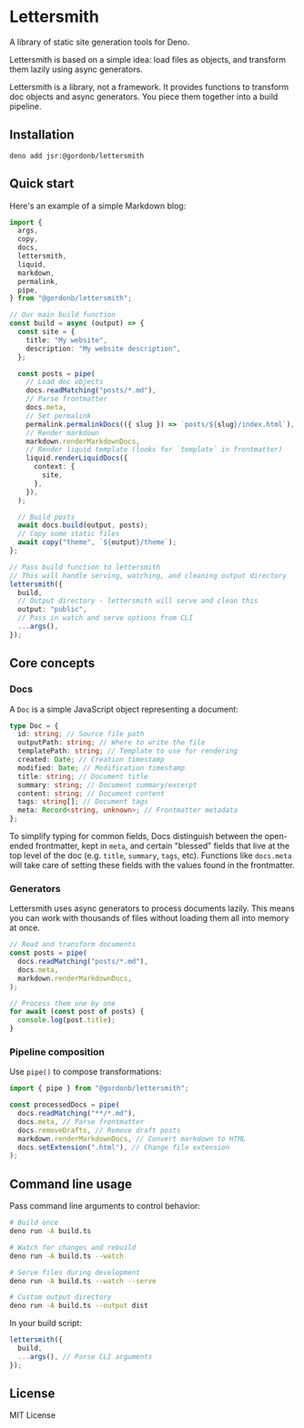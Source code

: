 # Lettersmith

A library of static site generation tools for Deno.

Lettersmith is based on a simple idea: load files as objects, and transform them
lazily using async generators.

Lettersmith is a library, not a framework. It provides functions to transform
doc objects and async generators. You piece them together into a build pipeline.

## Installation

```cli
deno add jsr:@gordonb/lettersmith
```

## Quick start

Here's an example of a simple Markdown blog:

```ts
import {
  args,
  copy,
  docs,
  lettersmith,
  liquid,
  markdown,
  permalink,
  pipe,
} from "@gordonb/lettersmith";

// Our main build function
const build = async (output) => {
  const site = {
    title: "My website",
    description: "My website description",
  };

  const posts = pipe(
    // Load doc objects
    docs.readMatching("posts/*.md"),
    // Parse frontmatter
    docs.meta,
    // Set permalink
    permalink.permalinkDocs(({ slug }) => `posts/${slug}/index.html`),
    // Render markdown
    markdown.renderMarkdownDocs,
    // Render liquid template (looks for `template` in frontmatter)
    liquid.renderLiquidDocs({
      context: {
        site,
      },
    }),
  );

  // Build posts
  await docs.build(output, posts);
  // Copy some static files
  await copy("theme", `${output}/theme`);
};

// Pass build function to lettersmith
// This will handle serving, watching, and cleaning output directory
lettersmith({
  build,
  // Output directory - lettersmith will serve and clean this
  output: "public",
  // Pass in watch and serve options from CLI
  ...args(),
});
```

## Core concepts

### Docs

A `Doc` is a simple JavaScript object representing a document:

```ts
type Doc = {
  id: string; // Source file path
  outputPath: string; // Where to write the file
  templatePath: string; // Template to use for rendering
  created: Date; // Creation timestamp
  modified: Date; // Modification timestamp
  title: string; // Document title
  summary: string; // Document summary/excerpt
  content: string; // Document content
  tags: string[]; // Document tags
  meta: Record<string, unknown>; // Frontmatter metadata
};
```

To simplify typing for common fields, Docs distinguish between the open-ended
frontmatter, kept in `meta`, and certain "blessed" fields that live at the top
level of the doc (e.g. `title`, `summary`, `tags`, etc). Functions like
`docs.meta` will take care of setting these fields with the values found in the
frontmatter.

### Generators

Lettersmith uses async generators to process documents lazily. This means you
can work with thousands of files without loading them all into memory at once.

```ts
// Read and transform documents
const posts = pipe(
  docs.readMatching("posts/*.md"),
  docs.meta,
  markdown.renderMarkdownDocs,
);

// Process them one by one
for await (const post of posts) {
  console.log(post.title);
}
```

### Pipeline composition

Use `pipe()` to compose transformations:

```ts
import { pipe } from "@gordonb/lettersmith";

const processedDocs = pipe(
  docs.readMatching("**/*.md"),
  docs.meta, // Parse frontmatter
  docs.removeDrafts, // Remove draft posts
  markdown.renderMarkdownDocs, // Convert markdown to HTML
  docs.setExtension(".html"), // Change file extension
);
```

## Command line usage

Pass command line arguments to control behavior:

```bash
# Build once
deno run -A build.ts

# Watch for changes and rebuild
deno run -A build.ts --watch

# Serve files during development
deno run -A build.ts --watch --serve

# Custom output directory
deno run -A build.ts --output dist
```

In your build script:

```ts
lettersmith({
  build,
  ...args(), // Parse CLI arguments
});
```

## License

MIT License
